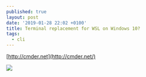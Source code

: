```yaml
---
published: true
layout: post
date: '2019-01-28 22:02 +0100'
title: Terminal replacement for WSL on Windows 10?
tags:
  - cli
---
```

[http://cmder.net](http://cmder.net/)

![](https://cdn.scrot.moe/images/2019/01/29/cmder.png)
